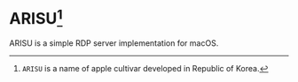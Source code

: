 # ARISU[^1]

ARISU is a simple RDP server implementation for macOS.

[^1]: `ARISU` is a name of apple cultivar developed in Republic of Korea. 
